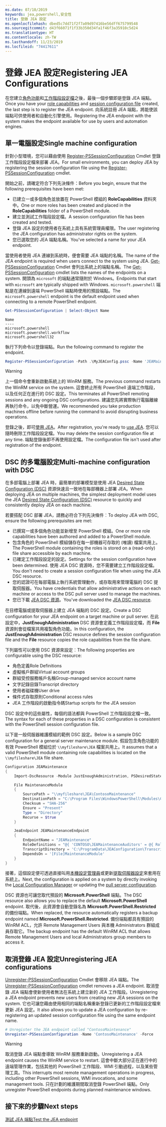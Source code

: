 ```yaml
---
ms.date: 07/10/2019
keywords: jea,powershell,安全性
title: 登錄 JEA 設定
ms.openlocfilehash: dbed5c7dd71f2f7a09d97416be56dff675799548
ms.sourcegitcommit: d43f66071f1f33b350d34fa1f46f3a35910c5d24
ms.translationtype: HT
ms.contentlocale: zh-TW
ms.lasthandoff: 11/23/2019
ms.locfileid: "74417611"
---
```

# <a name="registering-jea-configurations"></a><span data-ttu-id="1c29a-103">登錄 JEA 設定</span><span class="sxs-lookup"><span data-stu-id="1c29a-103">Registering JEA Configurations</span></span>

<span data-ttu-id="1c29a-104">在您建立[角色功能](role-capabilities.md)和[工作階段設定檔](session-configurations.md)之後，最後一個步驟即是登錄 JEA 端點。</span><span class="sxs-lookup"><span data-stu-id="1c29a-104">Once you have your [role capabilities](role-capabilities.md) and [session configuration file](session-configurations.md) created, the last step is to register the JEA endpoint.</span></span> <span data-ttu-id="1c29a-105">向系統註冊 JEA 端點，將能使該端點可供使用者和自動化引擎使用。</span><span class="sxs-lookup"><span data-stu-id="1c29a-105">Registering the JEA endpoint with the system makes the endpoint available for use by users and automation engines.</span></span>

## <a name="single-machine-configuration"></a><span data-ttu-id="1c29a-106">單一電腦設定</span><span class="sxs-lookup"><span data-stu-id="1c29a-106">Single machine configuration</span></span>

<span data-ttu-id="1c29a-107">針對小型環境，您可以藉由使用 [Register-PSSessionConfiguration](/powershell/module/microsoft.powershell.core/register-pssessionconfiguration) Cmdlet 登錄工作階段設定檔來部署 JEA。</span><span class="sxs-lookup"><span data-stu-id="1c29a-107">For small environments, you can deploy JEA by registering the session configuration file using the [Register-PSSessionConfiguration](/powershell/module/microsoft.powershell.core/register-pssessionconfiguration) cmdlet.</span></span>

<span data-ttu-id="1c29a-108">開始之前，請確定符合下列先決條件：</span><span class="sxs-lookup"><span data-stu-id="1c29a-108">Before you begin, ensure that the following prerequisites have been met:</span></span>

- <span data-ttu-id="1c29a-109">已建立一或多個角色並放置在 PowerShell 模組的 **RoleCapabilities** 資料夾中。</span><span class="sxs-lookup"><span data-stu-id="1c29a-109">One or more roles has been created and placed in the **RoleCapabilities** folder of a PowerShell module.</span></span>
- <span data-ttu-id="1c29a-110">建立並測試工作階段設定檔。</span><span class="sxs-lookup"><span data-stu-id="1c29a-110">A session configuration file has been created and tested.</span></span>
- <span data-ttu-id="1c29a-111">登錄 JEA 設定的使用者在系統上具有系統管理員權限。</span><span class="sxs-lookup"><span data-stu-id="1c29a-111">The user registering the JEA configuration has administrator rights on the system.</span></span>
- <span data-ttu-id="1c29a-112">您已選取您的 JEA 端點名稱。</span><span class="sxs-lookup"><span data-stu-id="1c29a-112">You've selected a name for your JEA endpoint.</span></span>

<span data-ttu-id="1c29a-113">當使用者使用 JEA 連線到系統時，便會需要 JEA 端點的名稱。</span><span class="sxs-lookup"><span data-stu-id="1c29a-113">The name of the JEA endpoint is required when users connect to the system using JEA.</span></span> <span data-ttu-id="1c29a-114">[Get-PSSessionConfiguration](/powershell/module/microsoft.powershell.core/get-pssessionconfiguration) Cmdlet 會列出系統上的端點名稱。</span><span class="sxs-lookup"><span data-stu-id="1c29a-114">The [Get-PSSessionConfiguration](/powershell/module/microsoft.powershell.core/get-pssessionconfiguration) cmdlet lists the names of the endpoints on a system.</span></span> <span data-ttu-id="1c29a-115">開頭為 `microsoft` 的端點通常隨附於 Windows。</span><span class="sxs-lookup"><span data-stu-id="1c29a-115">Endpoints that start with `microsoft` are typically shipped with Windows.</span></span> <span data-ttu-id="1c29a-116">`microsoft.powershell` 端點是在連線到遠端 PowerShell 端點時使用的預設端點。</span><span class="sxs-lookup"><span data-stu-id="1c29a-116">The `microsoft.powershell` endpoint is the default endpoint used when connecting to a remote PowerShell endpoint.</span></span>

```powershell
Get-PSSessionConfiguration | Select-Object Name
```

```Output
Name
----
microsoft.powershell
microsoft.powershell.workflow
microsoft.powershell32
```

<span data-ttu-id="1c29a-117">執行下列命令以登錄端點。</span><span class="sxs-lookup"><span data-stu-id="1c29a-117">Run the following command to register the endpoint.</span></span>

```powershell
Register-PSSessionConfiguration -Path .\MyJEAConfig.pssc -Name 'JEAMaintenance' -Force
```

> [!WARNING]
> <span data-ttu-id="1c29a-118">上一個命令會重新啟動系統上的 WinRM 服務。</span><span class="sxs-lookup"><span data-stu-id="1c29a-118">The previous command restarts the WinRM service on the system.</span></span> <span data-ttu-id="1c29a-119">這會終止所有 PowerShell 遠端工作階段，以及任何正在進行的 DSC 設定。</span><span class="sxs-lookup"><span data-stu-id="1c29a-119">This terminates all PowerShell remoting sessions and any ongoing DSC configurations.</span></span> <span data-ttu-id="1c29a-120">建議您先將實際執行電腦離線再執行命令，以免中斷營運。</span><span class="sxs-lookup"><span data-stu-id="1c29a-120">We recommended you take production machines offline before running the command to avoid disrupting business operations.</span></span>

<span data-ttu-id="1c29a-121">登錄之後，即可[使用 JEA](using-jea.md)。</span><span class="sxs-lookup"><span data-stu-id="1c29a-121">After registration, you're ready to [use JEA](using-jea.md).</span></span> <span data-ttu-id="1c29a-122">您可以隨時刪除工作階段設定檔。</span><span class="sxs-lookup"><span data-stu-id="1c29a-122">You may delete the session configuration file at any time.</span></span> <span data-ttu-id="1c29a-123">端點登錄後即不再使用設定檔。</span><span class="sxs-lookup"><span data-stu-id="1c29a-123">The configuration file isn't used after registration of the endpoint.</span></span>

## <a name="multi-machine-configuration-with-dsc"></a><span data-ttu-id="1c29a-124">DSC 的多電腦設定</span><span class="sxs-lookup"><span data-stu-id="1c29a-124">Multi-machine configuration with DSC</span></span>

<span data-ttu-id="1c29a-125">在多部電腦上部署 JEA 時，最簡單的部署模型是使用 JEA [Desired State Configuration (DSC)](/powershell/scripting/dsc/overview) 資源快速且一致地在每部機器上部署 JEA。</span><span class="sxs-lookup"><span data-stu-id="1c29a-125">When deploying JEA on multiple machines, the simplest deployment model uses the JEA [Desired State Configuration (DSC)](/powershell/scripting/dsc/overview) resource to quickly and consistently deploy JEA on each machine.</span></span>

<span data-ttu-id="1c29a-126">若要搭配 DSC 部署 JEA，請務必符合下列先決條件︰</span><span class="sxs-lookup"><span data-stu-id="1c29a-126">To deploy JEA with DSC, ensure the following prerequisites are met:</span></span>

- <span data-ttu-id="1c29a-127">已撰寫一或多個角色功能並新增至 PowerShell 模組。</span><span class="sxs-lookup"><span data-stu-id="1c29a-127">One or more role capabilities have been authored and added to a PowerShell module.</span></span>
- <span data-ttu-id="1c29a-128">包含角色的 PowerShell 模組儲存在每一部機器可存取的 (唯讀) 檔案共用上。</span><span class="sxs-lookup"><span data-stu-id="1c29a-128">The PowerShell module containing the roles is stored on a (read-only) file share accessible by each machine.</span></span>
- <span data-ttu-id="1c29a-129">已確定工作階段設定的設定。</span><span class="sxs-lookup"><span data-stu-id="1c29a-129">Settings for the session configuration have been determined.</span></span> <span data-ttu-id="1c29a-130">使用 JEA DSC 資源時，您不需要建立工作階段設定檔。</span><span class="sxs-lookup"><span data-stu-id="1c29a-130">You don't need to create a session configuration file when using the JEA DSC resource.</span></span>
- <span data-ttu-id="1c29a-131">您的認證可在每部電腦上執行系統管理動作，或存取用來管理電腦的 DSC 提取伺服器。</span><span class="sxs-lookup"><span data-stu-id="1c29a-131">You have credentials that allow administrative actions on each machine or access to the DSC pull server used to manage the machines.</span></span>
- <span data-ttu-id="1c29a-132">您已下載 [JEA DSC 資源](https://github.com/powershell/JEA/tree/master/DSC%20Resource)。</span><span class="sxs-lookup"><span data-stu-id="1c29a-132">You've downloaded the [JEA DSC resource](https://github.com/powershell/JEA/tree/master/DSC%20Resource).</span></span>

<span data-ttu-id="1c29a-133">在目標電腦或提取伺服器上建立 JEA 端點的 DSC 設定。</span><span class="sxs-lookup"><span data-stu-id="1c29a-133">Create a DSC configuration for your JEA endpoint on a target machine or pull server.</span></span> <span data-ttu-id="1c29a-134">在此設定中，**JustEnoughAdministration** DSC 資源會定義工作階段設定檔，而 **File** 資源則會從檔案共用複製角色功能。</span><span class="sxs-lookup"><span data-stu-id="1c29a-134">In this configuration, the **JustEnoughAdministration** DSC resource defines the session configuration file and the **File** resource copies the role capabilities from the file share.</span></span>

<span data-ttu-id="1c29a-135">下列屬性可以使用 DSC 資源來設定︰</span><span class="sxs-lookup"><span data-stu-id="1c29a-135">The following properties are configurable using the DSC resource:</span></span>

- <span data-ttu-id="1c29a-136">角色定義</span><span class="sxs-lookup"><span data-stu-id="1c29a-136">Role Definitions</span></span>
- <span data-ttu-id="1c29a-137">虛擬帳戶群組</span><span class="sxs-lookup"><span data-stu-id="1c29a-137">Virtual account groups</span></span>
- <span data-ttu-id="1c29a-138">群組受控服務帳戶名稱</span><span class="sxs-lookup"><span data-stu-id="1c29a-138">Group-managed service account name</span></span>
- <span data-ttu-id="1c29a-139">文字記錄目錄</span><span class="sxs-lookup"><span data-stu-id="1c29a-139">Transcript directory</span></span>
- <span data-ttu-id="1c29a-140">使用者磁碟機</span><span class="sxs-lookup"><span data-stu-id="1c29a-140">User drive</span></span>
- <span data-ttu-id="1c29a-141">條件式存取原則</span><span class="sxs-lookup"><span data-stu-id="1c29a-141">Conditional access rules</span></span>
- <span data-ttu-id="1c29a-142">JEA 工作階段的啟動指令碼</span><span class="sxs-lookup"><span data-stu-id="1c29a-142">Startup scripts for the JEA session</span></span>

<span data-ttu-id="1c29a-143">DSC 設定中的這些屬性，每個的語法都與 PowerShell 工作階段設定檔一致。</span><span class="sxs-lookup"><span data-stu-id="1c29a-143">The syntax for each of these properties in a DSC configuration is consistent with the PowerShell session configuration file.</span></span>

<span data-ttu-id="1c29a-144">以下是一般伺服器維護模組的範例 DSC 設定。</span><span class="sxs-lookup"><span data-stu-id="1c29a-144">Below is a sample DSC configuration for a general server maintenance module.</span></span> <span data-ttu-id="1c29a-145">假設包含角色功能的有效 PowerShell 模組位於 `\\myfileshare\JEA` 檔案共用上。</span><span class="sxs-lookup"><span data-stu-id="1c29a-145">It assumes that a valid PowerShell module containing role capabilities is located on the `\\myfileshare\JEA` file share.</span></span>

```powershell
Configuration JEAMaintenance
{
    Import-DscResource -Module JustEnoughAdministration, PSDesiredStateConfiguration

    File MaintenanceModule
    {
        SourcePath = "\\myfileshare\JEA\ContosoMaintenance"
        DestinationPath = "C:\Program Files\WindowsPowerShell\Modules\ContosoMaintenance"
        Checksum = "SHA-256"
        Ensure = "Present"
        Type = "Directory"
        Recurse = $true
    }

    JeaEndpoint JEAMaintenanceEndpoint
    {
        EndpointName = "JEAMaintenance"
        RoleDefinitions = "@{ 'CONTOSO\JEAMaintenanceAuditors' = @{ RoleCapabilities = 'GeneralServerMaintenance-Audit' }; 'CONTOSO\JEAMaintenanceAdmins' = @{ RoleCapabilities = 'GeneralServerMaintenance-Audit', 'GeneralServerMaintenance-Admin' } }"
        TranscriptDirectory = 'C:\ProgramData\JEAConfiguration\Transcripts'
        DependsOn = '[File]MaintenanceModule'
    }
}
```

<span data-ttu-id="1c29a-146">接著，這個設定便可透過直接叫用[本機設定管理員](/powershell/scripting/dsc/managing-nodes/metaConfig)或更新[提取伺服器設定](/powershell/scripting/dsc/pull-server/pullServer)來套用在系統上。</span><span class="sxs-lookup"><span data-stu-id="1c29a-146">Next, the configuration is applied on a system by directly invoking the [Local Configuration Manager](/powershell/scripting/dsc/managing-nodes/metaConfig) or updating the [pull server configuration](/powershell/scripting/dsc/pull-server/pullServer).</span></span>

<span data-ttu-id="1c29a-147">DSC 資源也可讓您取代預設的 **Microsoft.PowerShell** 端點。</span><span class="sxs-lookup"><span data-stu-id="1c29a-147">The DSC resource also allows you to replace the default **Microsoft.PowerShell** endpoint.</span></span> <span data-ttu-id="1c29a-148">取代後，此資源會自動登錄名為 **Microsoft.PowerShell.Restricted** 的備份端點。</span><span class="sxs-lookup"><span data-stu-id="1c29a-148">When replaced, the resource automatically registers a backup endpoint named **Microsoft.PowerShell.Restricted**.</span></span> <span data-ttu-id="1c29a-149">備份端點都具有預設的 WinRM ACL，允許 Remote Management Users 與本機 Administrators 群組成員存取它。</span><span class="sxs-lookup"><span data-stu-id="1c29a-149">The backup endpoint has the default WinRM ACL that allows Remote Management Users and local Administrators group members to access it.</span></span>

## <a name="unregistering-jea-configurations"></a><span data-ttu-id="1c29a-150">取消登錄 JEA 設定</span><span class="sxs-lookup"><span data-stu-id="1c29a-150">Unregistering JEA configurations</span></span>

<span data-ttu-id="1c29a-151">[Unregister-PSSessionConfiguration](/powershell/module/microsoft.powershell.core/Unregister-PSSessionConfiguration) Cmdlet 會移除 JEA 端點。</span><span class="sxs-lookup"><span data-stu-id="1c29a-151">The [Unregister-PSSessionConfiguration](/powershell/module/microsoft.powershell.core/Unregister-PSSessionConfiguration) cmdlet removes a JEA endpoint.</span></span> <span data-ttu-id="1c29a-152">取消登錄 JEA 端點會使新使用者無法在系統上建立新的 JEA 工作階段。</span><span class="sxs-lookup"><span data-stu-id="1c29a-152">Unregistering a JEA endpoint prevents new users from creating new JEA sessions on the system.</span></span> <span data-ttu-id="1c29a-153">它也可讓您藉由使用相同的端點名稱重新登錄已更新的工作階段設定檔來更新 JEA 設定。</span><span class="sxs-lookup"><span data-stu-id="1c29a-153">It also allows you to update a JEA configuration by re-registering an updated session configuration file using the same endpoint name.</span></span>

```powershell
# Unregister the JEA endpoint called "ContosoMaintenance"
Unregister-PSSessionConfiguration -Name 'ContosoMaintenance' -Force
```

> [!WARNING]
> <span data-ttu-id="1c29a-154">取消登錄 JEA 端點會導致 WinRM 服務重新啟動。</span><span class="sxs-lookup"><span data-stu-id="1c29a-154">Unregistering a JEA endpoint causes the WinRM service to restart.</span></span> <span data-ttu-id="1c29a-155">這會中斷大部分正在進行中的遠端管理作業，包括其他的 PowerShell 工作階段、WMI 引動過程，以及某些管理工具。</span><span class="sxs-lookup"><span data-stu-id="1c29a-155">This interrupts most remote management operations in progress, including other PowerShell sessions, WMI invocations, and some management tools.</span></span> <span data-ttu-id="1c29a-156">只在計劃的維護期間取消登錄 PowerShell 端點。</span><span class="sxs-lookup"><span data-stu-id="1c29a-156">Only unregister PowerShell endpoints during planned maintenance windows.</span></span>

## <a name="next-steps"></a><span data-ttu-id="1c29a-157">接下來的步驟</span><span class="sxs-lookup"><span data-stu-id="1c29a-157">Next steps</span></span>

[<span data-ttu-id="1c29a-158">測試 JEA 端點</span><span class="sxs-lookup"><span data-stu-id="1c29a-158">Test the JEA endpoint</span></span>](using-jea.md)
